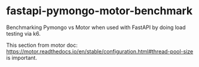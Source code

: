 # fastapi-pymongo-motor-benchmark
Benchmarking Pymongo vs Motor when used with FastAPI by doing load testing via k6.

This section from motor doc: https://motor.readthedocs.io/en/stable/configuration.html#thread-pool-size is important.
